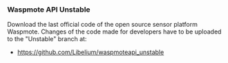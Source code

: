 ### Waspmote API Unstable
Download the last official code of the open source sensor platform Waspmote.
Changes of the code made for developers have to be uploaded to the "Unstable" branch at:

* https://github.com/Libelium/waspmoteapi_unstable
